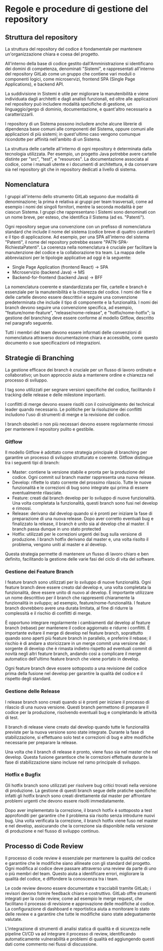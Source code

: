 # Regole e procedure di gestione del repository

## Struttura del repository

La struttura del repository del codice è fondamentale per mantenere un'organizzazione chiara e coesa del progetto.

All'interno della base di codice gestito dall'Amministrazione si identificano dei domini di competenza, denominati "Sistemi", e rappresentati all'interno del repository GitLab come un gruppo che contiene vari moduli o componenti logici, come microservizi, frontend SPA (Single Page Applications), e backend API.

La suddivisione in Sistemi è utile per migliorare la manutenibilità e viene individuata dagli architetti e dagli analisti funzionali, ed oltre alle applicazioni nel repository può includere modalità specifiche di gestione, un linguaggio/gergo di dominio, documentazione, e quant'altro necessario a caratterizzarli.

I repository di un Sistema possono includere anche alcune librerie di dipendenza base comuni alle componenti del Sistema, oppure comuni alle applicazioni di più sistemi; in quest'ultimo caso vengono comunque ricondotte per affinità nell'ambito di un Sistema.

La struttura delle cartelle all'interno di ogni repository è determinata dalla tecnologia utilizzata. Per esempio, un progetto Java potrebbe avere cartelle distinte per "src", "test", e "resources". La documentazione associata al codice, come i manuali utente e i documenti di architettura, è da conservare sia nel repository git che in repository dedicati a livello di sistema.

## Nomenclatura

I gruppi all'interno dello strumento GitLab seguono due modalità di denominazione; la prima è relativa ai gruppi per team trasversali, come ad esempio i nomi dei singoli fornitori, mentre la seconda modalità è per ciascun Sistema. I gruppi che rappresentano i Sistemi sono denominati con un nome breve, per esteso, che identifica il Sistema (ad es. "Patenti").

Ogni repository segue una convenzione con un prefisso di nomenclatura standard che include il nome del sistema (codice breve di quattro caratteri) e il tipo di applicazione. Ad esempio, per una SPA all'interno del sistema "Patenti", il nome del repository potrebbe essere "PATN-SPA-RichiestaPatenti". La coerenza nella nomenclatura è cruciale per facilitare la manutenzione del codice e la collaborazione tra team. La mappa delle abbreviazioni per le tipologie applicative ad oggi è la seguente:

* Single Page Application (frontend React) → SPA
* Microservizio (backend Java) → MS
* Backend-for-frontend (backend Java) → BFF

La nomenclatura coerente e standardizzata per file, cartelle e branch è essenziale per la manutenibilità e la chiarezza del codice. I nomi dei file e delle cartelle devono essere descrittivi e seguire una convenzione predeterminata che include il tipo di componente e la funzionalità. I nomi dei branch devono seguire una convenzione specifica, ad esempio, "feature/nome-feature", "release/nome-release", e "hotfix/nome-hotfix"; la gestione del branching deve essere conforme al modello Gitflow, descritto nel paragrafo seguente.

Tutti i membri del team devono essere informati delle convenzioni di nomenclatura attraverso documentazione chiara e accessibile, come questo documento o sue specificazioni od integrazioni.

## Strategie di Branching

La gestione efficace dei branch è cruciale per un flusso di lavoro ordinato e collaborativo; un buon approccio aiuta a mantenere ordine e chiarezza nel processo di sviluppo.

I tag sono utilizzati per segnare versioni specifiche del codice, facilitando il tracking delle release e delle milestone importanti.

I conflitti di merge devono essere risolti con il coinvolgimento dei technical leader quando necessario. Le politiche per la risoluzione dei conflitti includono l'uso di strumenti di merge e la revisione del codice.

I branch obsoleti o non più necessari devono essere regolarmente rimossi per mantenere il repository pulito e gestibile.

### Gitflow

Il modello Gitflow è adottato come strategia principale di branching per garantire un processo di sviluppo strutturato e coerente. Gitflow distingue tra i seguenti tipi di branch:

* Master: contiene la versione stabile e pronta per la produzione del codice. Ogni commit sul branch master rappresenta una nuova release.
* Develop: riflette lo stato corrente del prossimo rilascio. Tutte le nuove funzionalità e le correzioni di bug sono integrate qui prima di essere eventualmente rilasciate.
* Feature: creati dal branch develop per lo sviluppo di nuove funzionalità. Una volta completata la funzionalità, questi branch sono fusi nel develop e rimossi.
* Release: derivano dal develop quando si è pronti per iniziare la fase di preparazione di una nuova release. Dopo aver corretto eventuali bug e finalizzato la release, il branch è unito sia al develop che al master. Il branch passa dunque in uno stato protected
* Hotfix: utilizzati per le correzioni urgenti dei bug sulla versione di produzione. I branch hotfix derivano dal master e, una volta risolto il problema, vengono uniti al master e al develop.

Questa strategia permette di mantenere un flusso di lavoro chiaro e ben definito, facilitando la gestione delle varie fasi del ciclo di vita del software.

### Gestione dei Feature Branch

I feature branch sono utilizzati per lo sviluppo di nuove funzionalità. Ogni feature branch deve essere creato dal develop e, una volta completata la funzionalità, deve essere unito di nuovo al develop. È importante utilizzare un nome descrittivo per il branch che rappresenti chiaramente la funzionalità in sviluppo; ad esempio, feature/nome-funzionalità. I feature branch dovrebbero avere una durata limitata, al fine di ridurre la complessità e il rischio di conflitti di merge.

È opportuno integrare regolarmente i cambiamenti dal develop al feature branch (rebase) per mantenere il codice aggiornato e ridurre i conflitti. È importante evitare il merge di develop nel feature branch, soprattutto quando sono aperti più feature branch in parallelo, e preferire il rebase; il rischio è di andare a storicizzare in un merge commit una versione del sorgente di develop che è rimasta indietro rispetto ad eventuali commit di novità negli altri feature branch, andando così a complicare il merge automatico dell'ultimo feature branch che viene portato in develop.

Ogni feature branch deve essere sottoposto a una revisione del codice prima della fusione nel develop per garantire la qualità del codice e il rispetto degli standard.

### Gestione delle Release

I release branch sono creati quando si è pronti per iniziare il processo di rilascio di una nuova versione. Questi branch permettono di preparare il codice per la produzione, risolvendo eventuali bug e completando le attività di test.

Il branch di release viene creato dal develop quando tutte le funzionalità previste per la nuova versione sono state integrate. Durante la fase di stabilizzazione, si effettuano solo test e correzioni di bug e altre modifiche necessarie per preparare la release.

Una volta che il branch di release è pronto, viene fuso sia nel master che nel develop. Questa fusione garantisce che le correzioni effettuate durante la fase di stabilizzazione siano incluse nel ramo principale di sviluppo.

### Hotfix e Bugfix

Gli hotfix branch sono utilizzati per risolvere bug critici trovati nella versione di produzione. La gestione di questi branch segue delle pratiche specifiche: infatti gli hotfix branch sono creati direttamente dal master per affrontare problemi urgenti che devono essere risolti immediatamente.

Dopo aver implementato la correzione, il branch hotfix è sottoposto a test approfonditi per garantire che il problema sia risolto senza introdurre nuovi bug. Una volta verificata la correzione, il branch hotfix viene fuso nel master e nel develop, assicurando che la correzione sia disponibile nella versione di produzione e nel flusso di sviluppo continuo.

## Processo di Code Review

Il processo di code review è essenziale per mantenere la qualità del codice e garantire che le modifiche siano allineate con gli standard del progetto. Ogni modifica al codice deve passare attraverso una review da parte di uno o più membri del team. Questo aiuta a identificare errori, migliorare la qualità del codice, e diffondere la conoscenza tra i team.

Le code review devono essere documentate e tracciabili tramite GitLab; i revisori devono fornire feedback chiaro e costruttivo. GitLab offre strumenti integrati per la code review, come ad esempio le merge request, che facilitano il processo di revisione e approvazione delle modifiche al codice. La configurazione di dashboard e reportistica aiuta a monitorare lo stato delle review e a garantire che tutte le modifiche siano state adeguatamente valutate.

L'integrazione di strumenti di analisi statica di qualità e di sicurezza nelle pipeline CI/CD va ad integrare il processo di review, identificando automaticamente vulnerabilità e problemi di qualità ed aggiungendo questi dati come commento nei flussi di discussione.
